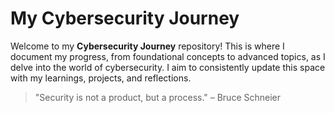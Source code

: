# My Cybersecurity Journey  

Welcome to my **Cybersecurity Journey** repository! This is where I document my progress, from foundational concepts to advanced topics, as I delve into the world of cybersecurity. I aim to consistently update this space with my learnings, projects, and reflections.  

> "Security is not a product, but a process." – Bruce Schneier  
